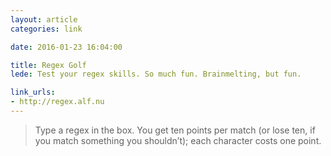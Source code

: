 ```yaml
---
layout: article
categories: link

date: 2016-01-23 16:04:00

title: Regex Golf
lede: Test your regex skills. So much fun. Brainmelting, but fun.

link_urls:
- http://regex.alf.nu
---
```



> Type a regex in the box. You get ten points per match (or lose ten, if you match something you shouldn’t); each character costs one point.
